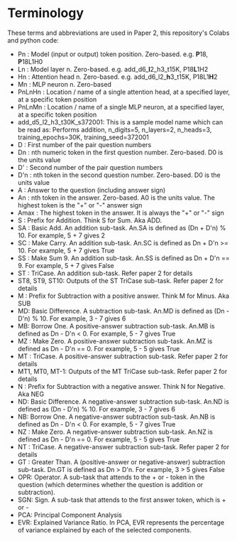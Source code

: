 # Terminology

These terms and abbreviations are used in Paper 2, this repository's Colabs and python code:

- Pn : Model (input or output) token position. Zero-based. e.g. **P**18, **P**18L1H0
- Ln : Model layer n. Zero-based. e.g. add_d6_**l**2_h3_t15K, P18**L**1H2
- Hn : Attention head n. Zero-based. e.g. add_d6_l2_**h**3_t15K, P18L1**H**2
- Mn : MLP neuron n. Zero-based
- PnLnHn : Location / name of a single attention head, at a specified layer, at a specific token position
- PnLnMn : Location / name of a single MLP neuron, at a specified layer, at a specific token position
- add_d5_l2_h3_t30K_s372001: This is a sample model name which can be read as: Performs addition, n_digits=5, n_layers=2, n_heads=3, training_epochs=30K, training_seed=372001
- D : First number of the pair question numbers
- Dn : nth numeric token in the first question number. Zero-based. D0 is the units value
- D' : Second number of the pair question numbers
- D'n : nth token in the second question number. Zero-based. D0 is the units value
- A : Answer to the question (including answer sign)
- An : nth token in the answer. Zero-based. A0 is the units value. The highest token is the "+" or "-" answer sign
- Amax : The highest token in the answer. It is always the "+" or "-" sign
- S : Prefix for Addition. Think S for Sum. Aka ADD.
- SA : Basic Add. An addition sub-task. An.SA is defined as (Dn + D'n) % 10. For example, 5 + 7 gives 2
- SC : Make Carry. An addition sub-task. An.SC is defined as Dn + D'n >= 10. For example, 5 + 7 gives True
- SS : Make Sum 9. An addition sub-task. An.SS is defined as Dn + D'n == 9. For example, 5 + 7 gives False
- ST : TriCase. An addition sub-task. Refer paper 2 for details
- ST8, ST9, ST10: Outputs of the ST TriCase sub-task. Refer paper 2 for details
- M : Prefix for Subtraction with a positive answer. Think M for Minus. Aka SUB
- MD: Basic Difference. A subtraction sub-task. An.MD is defined as (Dn - D'n) % 10. For example, 3 - 7 gives 6
- MB: Borrow One. A positive-answer subtraction sub-task. An.MB is defined as Dn - D'n < 0. For example, 5 - 7 gives True
- MZ : Make Zero. A positive-answer subtraction sub-task. An.MZ is defined as Dn - D'n == 0. For example, 5 - 5 gives True
- MT : TriCase. A positive-answer subtraction sub-task. Refer paper 2 for details
- MT1, MT0, MT-1: Outputs of the MT TriCase sub-task. Refer paper 2 for details
- N : Prefix for Subtraction with a negative answer. Think N for Negative. Aka NEG
- ND: Basic Difference. A negative-answer subtraction sub-task. An.ND is defined as (Dn - D'n) % 10. For example, 3 - 7 gives 6
- NB: Borrow One. A negative-answer subtraction sub-task. An.NB is defined as Dn - D'n < 0. For example, 5 - 7 gives True
- NZ : Make Zero. A negative-answer subtraction sub-task. An.NZ is defined as Dn - D'n == 0. For example, 5 - 5 gives True
- NT : TriCase. A negative-answer subtraction sub-task. Refer paper 2 for details
- GT : Greater Than. A (positive-answer or negative-answer) subtraction sub-task. Dn.GT is defined as Dn > D'n. For example, 3 > 5 gives False
- OPR: Operator. A sub-task that attends to the + or - token in the question (which determines whether the question is addition or subtraction).
- SGN: Sign. A sub-task that attends to the first answer token, which is + or -
- PCA: Principal Component Analysis
- EVR: Explained Variance Ratio. In PCA, EVR represents the percentage of variance explained by each of the selected components.
